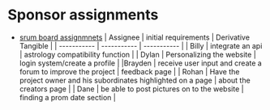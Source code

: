 # Sponsor assignments

- [srum board assignmnets](https://github.com/BillyCherres/squirty_grinnellians/projects/1#card-79224916)
| Assignee   | initial requirements | Derivative Tangible | 
| ----------- | ----------- | ----------- |
| Billy  |   integrate an api    |  astrology compatibility function   |
| Dylan  | Personalizing the website       | login system/create a  profile        |
|Brayden   | receive user input and create a forum to improve the project        | feedback page       |
| Rohan  | Have the project owner and his subordinates highlighted on a page       | about the creators page        |
| Dane   | be able to post pictures on to the website        | finding a prom date section       |
